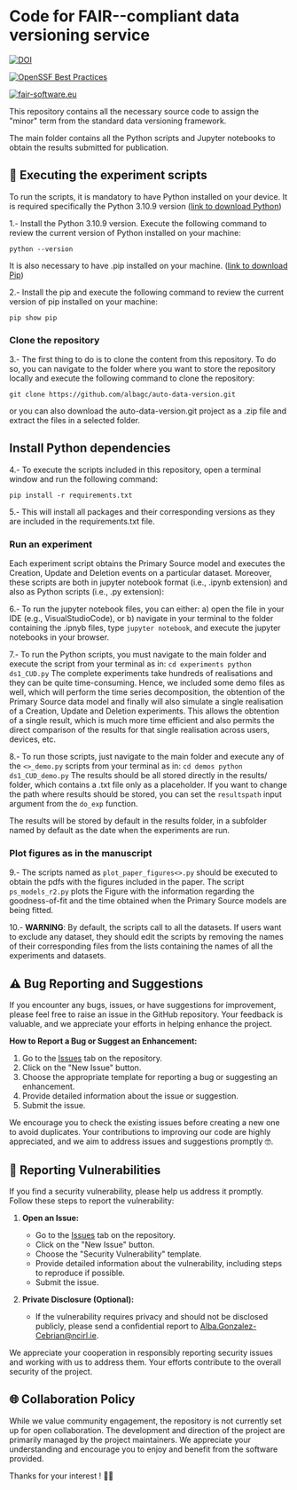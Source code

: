 # Code for FAIR--compliant data versioning service

[![DOI](https://zenodo.org/badge/757773305.svg)](https://zenodo.org/doi/10.5281/zenodo.10660666)

[![OpenSSF Best Practices](https://www.bestpractices.dev/projects/8407/badge)](https://www.bestpractices.dev/projects/8407)

[![fair-software.eu](https://img.shields.io/badge/fair--software.eu-%E2%97%8F%20%20%E2%97%8F%20%20%E2%97%8B%20%20%E2%97%8F%20%20%E2%97%8B-orange)](https://fair-software.eu)

This repository contains all the necessary source code to assign the "minor" term from the standard data versioning framework.

The main folder contains all the Python scripts and Jupyter notebooks to obtain the results submitted for publication.

## 🔁 Executing the experiment scripts 

To run the scripts, it is mandatory to have Python installed on your device. It is required specifically the Python 3.10.9 version ([link to download Python](https://www.python.org/downloads/release/python-3109/))

1.- Install the Python 3.10.9 version. Execute the following command to review the current version of Python installed on your machine:
```
python --version
```
It is also necessary to have .pip installed on your machine.
([link to download Pip](https://pypi.org/project/pip/))

2.- Install the pip and execute the following command to review the current version of pip installed on your machine:
```
pip show pip
```

### Clone the repository

3.- The first thing to do is to clone the content from this repository. 
    To do so, you can navigate to the folder where you want to store the repository locally and execute the following command to clone the repository:
```
git clone https://github.com/albagc/auto-data-version.git
```
or you can also download the auto-data-version.git project as a .zip file and extract the files in a selected folder. 

## Install Python dependencies

4.- To execute the scripts included in this repository, open a terminal window and run the following command:
```
pip install -r requirements.txt
```
5.- This will install all packages and their corresponding versions as they are included in the requirements.txt file.

### Run an experiment

Each experiment script obtains the Primary Source model and executes the Creation, Update and Deletion events on a particular dataset. 
Moreover, these scripts are both in jupyter notebook format (i.e., .ipynb extension) and also as Python scripts (i.e., .py extension):

6.- To run the jupyter notebook files, you can either:
      a) open the file in your IDE (e.g., VisualStudioCode), or
      b) navigate in your terminal to the folder containing the .ipnyb files, type ```jupyter notebook```, and execute the jupyter notebooks in your browser. 

7.- To run the Python scripts, you must navigate to the main folder and execute the script from your terminal as in:
    ```
    cd experiments
    python ds1_CUD.py
    ```
The complete experiments take hundreds of realisations and they can be quite time-consuming.
Hence, we included some demo files as well, which will perform the time series decomposition, the obtention of the Primary Source data model and finally will also simulate a single realisation of a Creation, Update and Deletion experiments. 
This allows the obtention of a single result, which is much more time efficient and also permits the direct comparison of the results for that single realisation across users, devices, etc. 

8.- To run those scripts, just navigate to the main folder and execute any of the ```<>_demo.py``` scripts from your terminal as in:
    ```
    cd demos
    python ds1_CUD_demo.py
    ```
The results should be all stored directly in the results/ folder, which contains a .txt file only as a placeholder. 
If you want to change the path where results should be stored, you can set the ```resultspath``` input argument from the ```do_exp``` function.

The results will be stored by default in the results folder, in a subfolder named by default as the date when the experiments are run.

### Plot figures as in the manuscript

9.- The scripts named as ```plot_paper_figures<>.py``` should be executed to obtain the pdfs with the figures included in the paper. 
The script ```ps_models_r2.py``` plots the Figure with the information regarding the goodness-of-fit and the time obtained when the Primary Source models are being fitted. 

10.- **WARNING**: By default, the scripts call to all the datasets. 
If users want to exclude any dataset, they should edit the scripts by removing the names of their corresponding files from the lists containing the names of all the experiments and datasets.

## ⚠️ Bug Reporting and Suggestions

If you encounter any bugs, issues, or have suggestions for improvement, please feel free to raise an issue in the GitHub repository. Your feedback is valuable, and we appreciate your efforts in helping enhance the project.

**How to Report a Bug or Suggest an Enhancement:**
1. Go to the [Issues](https://github.com/albagc/auto-data-version/issues) tab on the repository.
2. Click on the "New Issue" button.
3. Choose the appropriate template for reporting a bug or suggesting an enhancement.
4. Provide detailed information about the issue or suggestion.
5. Submit the issue.

We encourage you to check the existing issues before creating a new one to avoid duplicates. Your contributions to improving our code are highly appreciated, and we aim to address issues and suggestions promptly 🤓.

## 🚨 Reporting Vulnerabilities

If you find a security vulnerability, please help us address it promptly. Follow these steps to report the vulnerability:

1. **Open an Issue:**
   - Go to the [Issues](https://github.com/albagc/auto-data-version/issues) tab on the repository.
   - Click on the "New Issue" button.
   - Choose the "Security Vulnerability" template.
   - Provide detailed information about the vulnerability, including steps to reproduce if possible.
   - Submit the issue.

2. **Private Disclosure (Optional):**
   - If the vulnerability requires privacy and should not be disclosed publicly, please send a confidential report to [Alba.Gonzalez-Cebrian@ncirl.ie](mailto:Alba.Gonzalez-Cebrian@ncirl.ie).

We appreciate your cooperation in responsibly reporting security issues and working with us to address them. Your efforts contribute to the overall security of the project.

## 🌐 Collaboration Policy

While we value community engagement, the repository is not currently set up for open collaboration. The development and direction of the project are primarily managed by the project maintainers. We appreciate your understanding and encourage you to enjoy and benefit from the software provided.

Thanks for your interest ! 🤝✨
